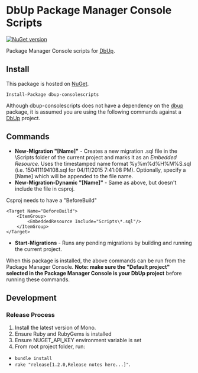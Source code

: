 # DbUp Package Manager Console Scripts

[![NuGet version](https://badge.fury.io/nu/dbup-consolescripts.svg)](https://www.nuget.org/packages/dbup-consolescripts/)

Package Manager Console scripts for [DbUp](http://dbup.github.io/).

## Install
This package is hosted on [NuGet](https://www.nuget.org/packages/dbup-consolescripts/).

    Install-Package dbup-consolescripts

Although dbup-consolescripts does not have a dependency on the [dbup](https://www.nuget.org/packages/dbup/) package, it is assumed you are using the following commands against a [DbUp](http://dbup.github.io/) project.

## Commands
- **New-Migration "[Name]"** - Creates a new migration .sql file in the \Scripts folder of the current project and marks it as an *Embedded Resource*.  Uses the timestamped name format %y%m%d%H%M%S.sql (i.e. 150411194108.sql for 04/11/2015 7:41:08 PM).  Optionally, specify a [Name] which will be appended to the file name.
- **New-Migration-Dynamic "[Name]"** - Same as above, but doesn't include the file in csproj. 

Csproj needs to have a "BeforeBuild" 

    <Target Name="BeforeBuild">  
        <ItemGroup>
            <EmbeddedResource Include="Scripts\*.sql"/>
        </ItemGroup>
    </Target>
  
- **Start-Migrations** - Runs any pending migrations by building and running the current project.

When this package is installed, the above commands can be run from the Package Manager Console.  **Note: make sure the "Default project" selected in the Package Manager Console is your DbUp project** before running these commands.

## Development

### Release Process
1. Install the latest version of Mono.
2. Ensure Ruby and RubyGems is installed
3. Ensure NUGET_API_KEY environment variable is set
4. From root project folder, run:
 -  `bundle install`
 -  `rake "release[1.2.0,Release notes here...]"`.

